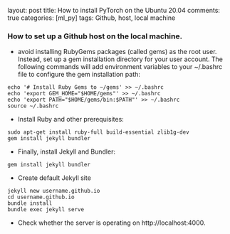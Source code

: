 layout: post
title: How to install PyTorch on the Ubuntu 20.04
comments: true
categories: [ml_py]
tags: Github, host, local machine

### How to set up a Github host on the local machine.

- avoid installing RubyGems packages (called gems) as the root user. Instead, set up a gem installation directory for your user account. The following commands will add environment variables to your ~/.bashrc file to configure the gem installation path:

```
echo '# Install Ruby Gems to ~/gems' >> ~/.bashrc
echo 'export GEM_HOME="$HOME/gems"' >> ~/.bashrc
echo 'export PATH="$HOME/gems/bin:$PATH"' >> ~/.bashrc
source ~/.bashrc
```

- Install Ruby and other prerequisites:

```
sudo apt-get install ruby-full build-essential zlib1g-dev
gem install jekyll bundler
```

- Finally, install Jekyll and Bundler:

```
gem install jekyll bundler
```
- Create default Jekyll site

```
jekyll new username.github.io
cd username.github.io
bundle install
bundle exec jekyll serve
```
- Check whether the server is operating on http://localhost:4000.
